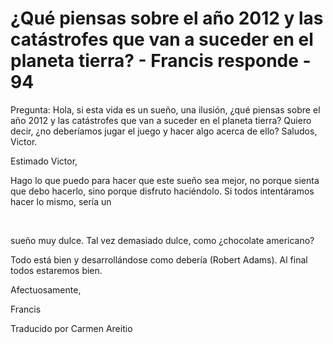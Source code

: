 # ¿Qué piensas sobre el año 2012 y las catástrofes que van a suceder en el planeta tierra? - Francis responde - 94

Pregunta: Hola, si esta vida es un sue&ntilde;o, una ilusi&oacute;n, &iquest;qu&eacute; piensas sobre el a&ntilde;o 2012 y las cat&aacute;strofes que van a suceder en el planeta tierra? Quiero decir, &iquest;no deber&iacute;amos jugar el juego y hacer algo acerca de ello? Saludos, Victor.

Estimado Victor,

Hago lo que puedo para hacer que este sue&ntilde;o sea mejor, no porque sienta que debo hacerlo, sino porque disfruto haci&eacute;ndolo. Si todos intent&aacute;ramos hacer lo mismo, ser&iacute;a un

&nbsp; 

sue&ntilde;o muy dulce. Tal vez demasiado dulce, como &iquest;chocolate americano?

Todo est&aacute; bien y desarroll&aacute;ndose como deber&iacute;a (Robert Adams). Al final todos estaremos bien. 

Afectuosamente, 

Francis 

Traducido por Carmen Areitio

